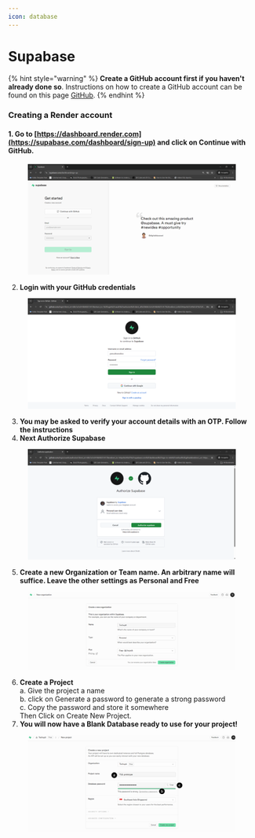 ```yaml
---
icon: database
---
```


# Supabase

{% hint style="warning" %}
**Create a GitHub account first if you haven't already done so**. Instructions on how to create a GitHub account can be found on this page [GitHub](github.md).
{% endhint %}

### Creating a Render account

#### 1. Go to [https://dashboard.render.com](https://supabase.com/dashboard/sign-up) and click on Continue with GitHub.&#x20;

<figure><img src="../../.gitbook/assets/image (3).png" alt=""><figcaption></figcaption></figure>

2. **Login with your GitHub credentials**

<figure><img src="../../.gitbook/assets/image (4).png" alt=""><figcaption></figcaption></figure>

3. **You may be asked to verify your account details with an OTP. Follow the instructions**
4. **Next Authorize Supabase**

<figure><img src="../../.gitbook/assets/image (5).png" alt=""><figcaption></figcaption></figure>

5. **Create a new Organization or Team name. An arbitrary name will suffice. Leave the other settings as Personal and Free**

<figure><img src="../../.gitbook/assets/image (6).png" alt=""><figcaption></figcaption></figure>

6. **Create a Project** \
   a. Give the project a name\
   b. click on Generate a password to generate a strong password\
   c. Copy the password and store it somewhere\
   Then Click on Create New Project.
7. **You will now have a Blank Database ready to use for your project!**

<figure><img src="../../.gitbook/assets/image (7).png" alt=""><figcaption></figcaption></figure>



